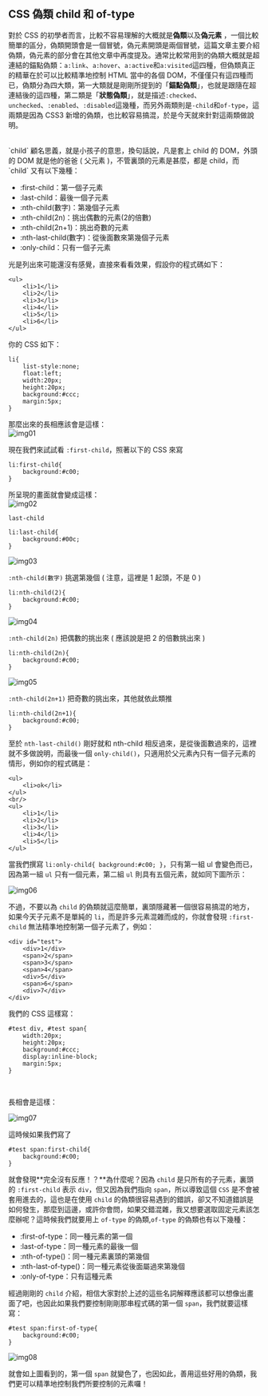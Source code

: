 ## CSS 偽類 child 和 of-type ##
對於 CSS 的初學者而言，比較不容易理解的大概就是**偽類**以及**偽元素** ，一個比較簡單的區分，偽類開頭會是一個冒號，偽元素開頭是兩個冒號，這篇文章主要介紹偽類，偽元素的部分會在其他文章中再度提及。通常比較常用到的偽類大概就是超連結的錨點偽類：`a:link`、`a:hover`、`a:active`和`a:visited`這四種，但偽類真正的精華在於可以比較精準地控制 HTML 當中的各個 DOM，不僅僅只有這四種而已，偽類分為四大類，第一大類就是剛剛所提到的「**錨點偽類**」，也就是跟隨在超連結後的這四種，第二類是「**狀態偽類**」，就是描述`:checked`、`unchecked`、`:enabled`、`:disabled`這幾種，而另外兩類則是`-child`和`of-type`，這兩類是因為 CSS3 新增的偽類，也比較容易搞混，於是今天就來針對這兩類做說明。

<br/>
`child` 顧名思義，就是小孩子的意思，換句話說，凡是套上 child 的 DOM，外頭的 DOM 就是他的爸爸 ( 父元素 )，不管裏頭的元素是甚麼，都是 child，而 `child` 又有以下幾種：
  
- :first-child：第一個子元素
- :last-child：最後一個子元素
- :nth-child(數字)：第幾個子元素
- :nth-child(2n)：挑出偶數的元素(2的倍數)
- :nth-child(2n+1)：挑出奇數的元素
- :nth-last-child(數字)：從後面數來第幾個子元素
- :only-child：只有一個子元素

光是列出來可能還沒有感覺，直接來看看效果，假設你的程式碼如下：    

	<ul>
		<li>1</li>
		<li>2</li>
		<li>3</li>
		<li>4</li>
		<li>5</li>
		<li>6</li>
	</ul>

你的 CSS 如下：

	li{
		list-style:none;
		float:left;
		width:20px;
		height:20px;
		background:#ccc;
		margin:5px;
	}

那麼出來的長相應該會是這樣：  
![img01](https://lh5.googleusercontent.com/-1I9-Y9CJLx4/U4X8lBZ_-KI/AAAAAAAA32U/foW6Xfgyd8Y/s000/20140527_1_02.png)

現在我們來試試看 `:first-child`，照著以下的 CSS 來寫
	
	li:first-child{
		background:#c00;	
	}

所呈現的畫面就會變成這樣：  
![img02](https://lh4.googleusercontent.com/-J7IZ7ebB8JI/U4X8lVGVdrI/AAAAAAAA32g/JGoGVtp0BIw/s000/20140527_1_03.png)

`last-child`
	
	li:last-child{
		background:#00c;	
	}

![img03](https://lh4.googleusercontent.com/-7tKXFUYQia8/U4X8lNsuGaI/AAAAAAAA32k/PUYuvnPlGBo/s000/20140527_1_04.png)

`:nth-child(數字)` 挑選第幾個 ( 注意，這裡是 1 起頭，不是 0 )
	
	li:nth-child(2){
		background:#c00;	
	}

![img04](https://lh6.googleusercontent.com/-tLleuMGmbZs/U4X8l3jRsEI/AAAAAAAA33A/E_FcVNKKNuE/s000/20140527_1_05.png)

`:nth-child(2n)` 把偶數的挑出來 ( 應該說是把 2 的倍數挑出來 )
	
	li:nth-child(2n){
		background:#c00;	
	}

![img05](https://lh6.googleusercontent.com/-F-8DyzU1RuE/U4X8l9PBPZI/AAAAAAAA32s/emhMG58NrNA/s000/20140527_1_06.png)

`:nth-child(2n+1)` 把奇數的挑出來，其他就依此類推
	
	li:nth-child(2n+1){
		background:#c00;	
	}

至於 `nth-last-child()` 剛好就和 nth-child 相反過來，是從後面數過來的，這裡就不多做說明，而最後一個 `only-child()`，只適用於父元素內只有一個子元素的情形，例如你的程式碼是：

	<ul>
		<li>ok</li>
	</ul>
	<br/>
	<ul>
		<li>1</li>
		<li>2</li>
		<li>3</li>
		<li>4</li>
		<li>5</li>
	</ul>

當我們撰寫 `li:only-child{ background:#c00; }`，只有第一組 ul 會變色而已，因為第一組 `ul` 只有一個元素，第二組 `ul` 則具有五個元素，就如同下圖所示：

![img06](https://lh6.googleusercontent.com/-2z1GwcKLyjQ/U4X8mZhH0xI/AAAAAAAA320/el-i_AIs-Sg/s000/20140527_1_07.png)

不過，不要以為 `child` 的偽類就這麼簡單，裏頭隱藏著一個很容易搞混的地方，如果今天子元素不是單純的 `li`，而是許多元素混雜而成的，你就會發現 `:first-child` 無法精準地控制第一個子元素了，例如：

	<div id="test">
		<div>1</div>
		<span>2</span>
		<span>3</span>
		<span>4</span>
		<div>5</div>
		<span>6</span>
		<div>7</div>
	</div>

我們的 CSS 這樣寫：

	#test div, #test span{
		width:20px;
		height:20px;
		background:#ccc;
		display:inline-block;
		margin:5px;
	}
<br/>

長相會是這樣：

![img07](https://lh3.googleusercontent.com/-CpWBP47nO44/U4X8mYMwBuI/AAAAAAAA328/rxV5sanIHng/s000/20140527_1_08.png)


這時候如果我們寫了

	#test span:first-child{
		background:#c00;
	}

就會發現**完全沒有反應！？**為什麼呢？因為 `child` 是只所有的子元素，裏頭的 `:first-child` 表示 `div`，但又因為我們指向 `span`，所以導致這個 `CSS` 是不會被套用進去的，這也是在使用 `child` 的偽類很容易遇到的錯誤，卻又不知道錯誤是如何發生，那麼到這邊，或許你會問，如果交錯混雜，我又想要選取固定元素該怎麼辦呢？這時候我們就要用上 `of-type` 的偽類,`of-type` 的偽類也有以下幾種：

- :first-of-type：同一種元素的第一個
- :last-of-type：同一種元素的最後一個
- :nth-of-type()：同一種元素裏頭的第幾個
- :nth-last-of-type()：同一種元素從後面屬過來第幾個
- :only-of-type：只有這種元素

經過剛剛的 `child` 介紹，相信大家對於上述的這些名詞解釋應該都可以想像出畫面了吧，也因此如果我們要控制剛剛那串程式碼的第一個 `span`，我們就要這樣寫：

	#test span:first-of-type{
		background:#c00;
	}

![img08](https://lh5.googleusercontent.com/-E1HyCTIta1k/U4X-_1OQJXI/AAAAAAAA33Q/4QifacbpGDQ/s000/20140527_1_09.png)

就會如上圖看到的，第一個 `span` 就變色了，也因如此，善用這些好用的偽類，我們更可以精準地控制我們所要控制的元素囉！